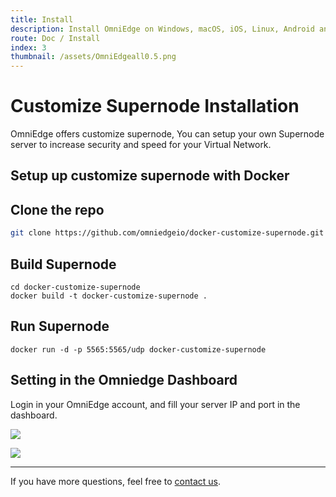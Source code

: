 ```yaml
---
title: Install
description: Install OmniEdge on Windows, macOS, iOS, Linux, Android and more.
route: Doc / Install
index: 3
thumbnail: /assets/OmniEdgeall0.5.png
---
```


# Customize Supernode Installation

OmniEdge offers customize supernode, You can setup your own Supernode server to increase security and speed for your Virtual Network.

## Setup up customize supernode with Docker

## Clone the repo

``` bash
git clone https://github.com/omniedgeio/docker-customize-supernode.git
```

## Build Supernode

```
cd docker-customize-supernode
docker build -t docker-customize-supernode .
```

## Run Supernode

```
docker run -d -p 5565:5565/udp docker-customize-supernode
```

## Setting in the Omniedge Dashboard

Login in your OmniEdge account, and fill your server IP and port in the dashboard.

![](/assets/docs/OmniEdge-CustomizeAuthServer.png)

![](/assets/docs/Setup-Customize-Supernode-1080p.gif)


-----

If you have more questions, feel free to [contact us](mailto:support@omniedge.io).